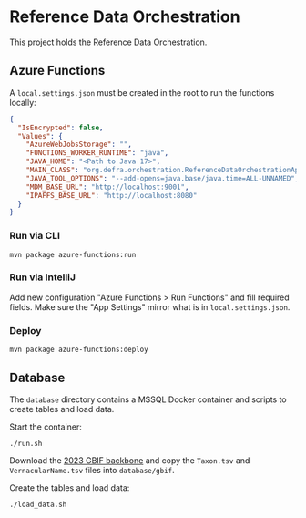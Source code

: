 # Reference Data Orchestration

This project holds the Reference Data Orchestration.

## Azure Functions

A `local.settings.json` must be created in the root to run the functions locally:

```json
{
  "IsEncrypted": false,
  "Values": {
    "AzureWebJobsStorage": "",
    "FUNCTIONS_WORKER_RUNTIME": "java",
    "JAVA_HOME": "<Path to Java 17>",
    "MAIN_CLASS": "org.defra.orchestration.ReferenceDataOrchestrationApplication",
    "JAVA_TOOL_OPTIONS": "--add-opens=java.base/java.time=ALL-UNNAMED",
    "MDM_BASE_URL": "http://localhost:9001",
    "IPAFFS_BASE_URL": "http://localhost:8080"
  }
}
```

### Run via CLI

```shell
mvn package azure-functions:run
```

### Run via IntelliJ

Add new configuration "Azure Functions > Run Functions" and fill required fields. Make sure the
"App Settings" mirror what is in `local.settings.json`.

### Deploy

```shell
mvn package azure-functions:deploy
```

## Database

The `database` directory contains a MSSQL Docker container and scripts to create tables and load
data.

Start the container:

```shell
./run.sh
```

Download
the [2023 GBIF backbone](https://hosted-datasets.gbif.org/datasets/backbone/2023-08-28/backbone.zip)
and copy the `Taxon.tsv` and `VernacularName.tsv` files into `database/gbif`.

Create the tables and load data:

```shell
./load_data.sh
```
